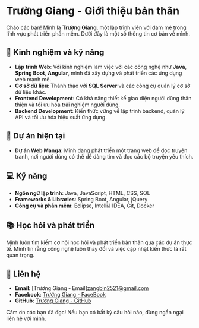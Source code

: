 # Trường Giang - Giới thiệu bản thân

Chào các bạn! Mình là **Trường Giang**, một lập trình viên với đam mê trong lĩnh vực phát triển phần mềm. Dưới đây là một số thông tin cơ bản về mình.

## 🌱 Kinh nghiệm và kỹ năng
- **Lập trình Web**: Với kinh nghiệm làm việc với các công nghệ như **Java**, **Spring Boot**, **Angular**, mình đã xây dựng và phát triển các ứng dụng web mạnh mẽ.
- **Cơ sở dữ liệu**: Thành thạo với **SQL Server** và các công cụ quản lý cơ sở dữ liệu khác.
- **Frontend Development**: Có khả năng thiết kế giao diện người dùng thân thiện và tối ưu hóa trải nghiệm người dùng.
- **Backend Development**: Kiến thức vững về lập trình backend, quản lý API và tối ưu hóa hiệu suất ứng dụng.

## 🎯 Dự án hiện tại
- **Dự án Web Manga**: Mình đang phát triển một trang web để đọc truyện tranh, nơi người dùng có thể dễ dàng tìm và đọc các bộ truyện yêu thích.

## 💻 Kỹ năng
- **Ngôn ngữ lập trình**: Java, JavaScript, HTML, CSS, SQL
- **Frameworks & Libraries**: Spring Boot, Angular, jQuery
- **Công cụ và phần mềm**: Eclipse, IntelliJ IDEA, Git, Docker

## 📚 Học hỏi và phát triển
Mình luôn tìm kiếm cơ hội học hỏi và phát triển bản thân qua các dự án thực tế. Mình tin rằng công nghệ luôn thay đổi và việc cập nhật kiến thức là rất quan trọng.

## 💬 Liên hệ
- **Email**: [Trường Giang - Email]zangbin2521@gmail.com
- **Facebook**: [Trường Giang - FaceBook](https://www.facebook.com/Zangbin)
- **GitHub**: [Trường Giang - GitHub](https://github.com/ZangBean)

Cảm ơn các bạn đã đọc! Nếu bạn có bất kỳ câu hỏi nào, đừng ngần ngại liên hệ với mình.
